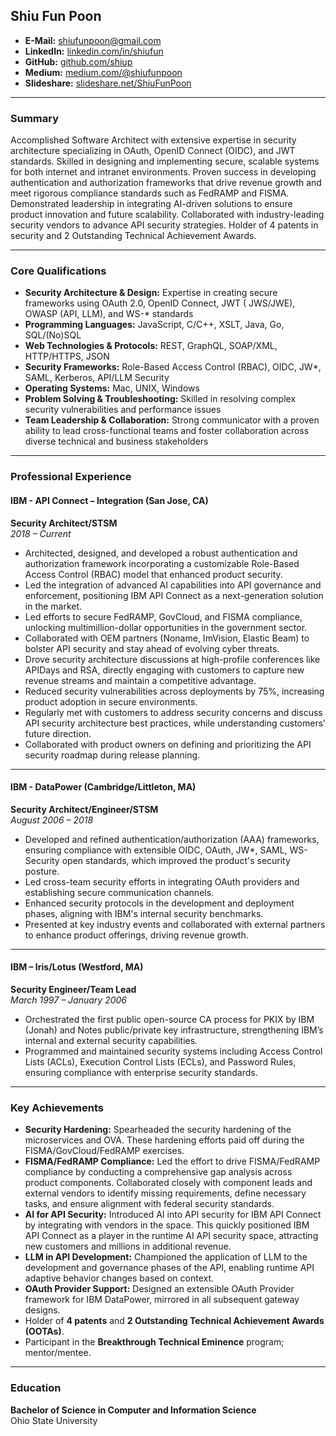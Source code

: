 ## Shiu Fun Poon

- **E-Mail:** [shiufunpoon@gmail.com](mailto:shiufunpoon@gmail.com)
- **LinkedIn:** [linkedin.com/in/shiufun](https://www.linkedin.com/in/shiufun)
- **GitHub:** [github.com/shiup](https://github.com/shiup)
- **Medium:** [medium.com/@shiufunpoon](https://medium.com/@shiufunpoon)
- **Slideshare:** [slideshare.net/ShiuFunPoon](https://www.slideshare.net/ShiuFunPoon)

---

### Summary

Accomplished Software Architect with extensive expertise in security architecture specializing in OAuth, OpenID
Connect (OIDC), and JWT standards. Skilled in designing and implementing secure, scalable systems for both internet and
intranet environments. Proven success in developing authentication and authorization frameworks that drive revenue
growth and meet rigorous compliance standards such as FedRAMP and FISMA. Demonstrated leadership in integrating
AI-driven solutions to ensure product innovation and future scalability. Collaborated with industry-leading security
vendors to advance API security strategies. Holder of 4 patents in security and 2 Outstanding Technical Achievement
Awards.

---

### Core Qualifications

- **Security Architecture & Design:** Expertise in creating secure frameworks using OAuth 2.0, OpenID Connect, JWT (
  JWS/JWE), OWASP (API, LLM), and WS-* standards
- **Programming Languages:** JavaScript, C/C++, XSLT, Java, Go, SQL/(No)SQL
- **Web Technologies & Protocols:** REST, GraphQL, SOAP/XML, HTTP/HTTPS, JSON
- **Security Frameworks:** Role-Based Access Control (RBAC), OIDC, JW*, SAML, Kerberos, API/LLM Security
- **Operating Systems:** Mac, UNIX, Windows
- **Problem Solving & Troubleshooting:** Skilled in resolving complex security vulnerabilities and performance issues
- **Team Leadership & Collaboration:** Strong communicator with a proven ability to lead cross-functional teams and
  foster collaboration across diverse technical and business stakeholders

---

### Professional Experience

#### **IBM - API Connect – Integration** (San Jose, CA)

**Security Architect/STSM**  
*2018 – Current*

- Architected, designed, and developed a robust authentication and authorization framework incorporating a customizable
  Role-Based Access Control (RBAC) model that enhanced product security.
- Led the integration of advanced AI capabilities into API governance and enforcement, positioning IBM API Connect as a
  next-generation solution in the market.
- Led efforts to secure FedRAMP, GovCloud, and FISMA compliance, unlocking multimillion-dollar opportunities in the
  government sector.
- Collaborated with OEM partners (Noname, ImVision, Elastic Beam) to bolster API security and stay ahead of evolving
  cyber threats.
- Drove security architecture discussions at high-profile conferences like APIDays and RSA, directly engaging with
  customers to capture new revenue streams and maintain a competitive advantage.
- Reduced security vulnerabilities across deployments by 75%, increasing product adoption in secure environments.
- Regularly met with customers to address security concerns and discuss API security architecture best practices, while
  understanding customers’ future direction.
- Collaborated with product owners on defining and prioritizing the API security roadmap during release planning.

---

#### **IBM - DataPower** (Cambridge/Littleton, MA)

**Security Architect/Engineer/STSM**  
*August 2006 – 2018*

- Developed and refined authentication/authorization (AAA) frameworks, ensuring compliance with extensible OIDC, OAuth,
  JW*, SAML, WS-Security open standards, which improved the product's security posture.
- Led cross-team security efforts in integrating OAuth providers and establishing secure communication channels.
- Enhanced security protocols in the development and deployment phases, aligning with IBM's internal security
  benchmarks.
- Presented at key industry events and collaborated with external partners to enhance product offerings, driving revenue
  growth.

---

#### **IBM – Iris/Lotus** (Westford, MA)

**Security Engineer/Team Lead**  
*March 1997 – January 2006*

- Orchestrated the first public open-source CA process for PKIX by IBM (Jonah) and Notes public/private key
  infrastructure, strengthening IBM’s internal and external security capabilities.
- Programmed and maintained security systems including Access Control Lists (ACLs), Execution Control Lists (ECLs), and
  Password Rules, ensuring compliance with enterprise security standards.

---

### Key Achievements

- **Security Hardening:** Spearheaded the security hardening of the microservices and OVA. These hardening efforts paid
  off during the FISMA/GovCloud/FedRAMP exercises.
- **FISMA/FedRAMP Compliance:** Led the effort to drive FISMA/FedRAMP compliance by conducting a comprehensive gap
  analysis across product components. Collaborated closely with component leads and external vendors to identify missing
  requirements, define necessary tasks, and ensure alignment with federal security standards.
- **AI for API Security:** Introduced AI into API security for IBM API Connect by integrating with vendors in the space.
  This quickly positioned IBM API Connect as a player in the runtime AI API security space, attracting new customers and
  millions in additional revenue.
- **LLM in API Development:** Championed the application of LLM to the development and governance phases of the API,
  enabling runtime API adaptive behavior changes based on context.
- **OAuth Provider Support:** Designed an extensible OAuth Provider framework for IBM DataPower, mirrored in all
  subsequent gateway designs.
- Holder of **4 patents** and **2 Outstanding Technical Achievement Awards (OOTAs)**.
- Participant in the **Breakthrough Technical Eminence** program; mentor/mentee.

---

### Education

**Bachelor of Science in Computer and Information Science**  
Ohio State University

